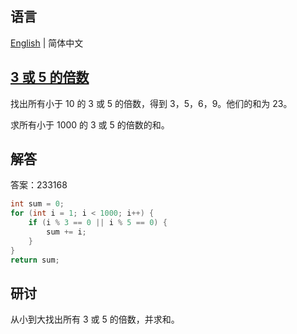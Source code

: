 ## 语言

[English](README.md) | 简体中文

## [3 或 5 的倍数](https://projecteuler.net/problem=1)

找出所有小于 10 的 3 或 5 的倍数，得到 3，5，6，9。他们的和为 23。

求所有小于 1000 的 3 或 5 的倍数的和。

## 解答

答案：233168

```java
int sum = 0;
for (int i = 1; i < 1000; i++) {
	if (i % 3 == 0 || i % 5 == 0) {
		sum += i;
	}
}
return sum;
```

## 研讨

从小到大找出所有 3 或 5 的倍数，并求和。
